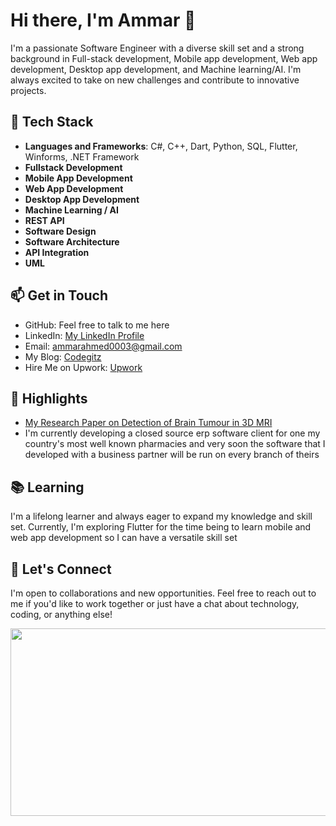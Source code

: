 # Hi there, I'm Ammar 👋

I'm a passionate Software Engineer with a diverse skill set and a strong background in Full-stack development, Mobile app development, Web app development, Desktop app development, and Machine learning/AI. I'm always excited to take on new challenges and contribute to innovative projects.

## 🔧 Tech Stack

- **Languages and Frameworks**: C#, C++, Dart, Python, SQL, Flutter, Winforms, .NET Framework
- **Fullstack Development**
- **Mobile App Development**
- **Web App Development**
- **Desktop App Development**
- **Machine Learning / AI**
- **REST API**
- **Software Design**
- **Software Architecture**
- **API Integration**
- **UML**

## 📫 Get in Touch

- GitHub: Feel free to talk to me here
- LinkedIn: [My LinkedIn Profile](https://www.linkedin.com/in/ammar-ahmed-17635b1b7/)
- Email: ammarahmed0003@gmail.com
- My Blog: [Codegitz](https://codegitz.com/)
- Hire Me on Upwork: [Upwork](https://www.upwork.com/freelancers/~016067f6d571cb3d42)

## 🌟 Highlights

- [My Research Paper on Detection of Brain Tumour in 3D MRI](https://ieeexplore.ieee.org/abstract/document/9989020/metrics#metrics)
- I'm currently developing a closed source erp software client for one my country's most well known pharmacies and very soon the software that I developed with a business partner will be run on every branch of theirs

## 📚 Learning

I'm a lifelong learner and always eager to expand my knowledge and skill set. Currently, I'm exploring Flutter for the time being to learn mobile and web app development so I can have a versatile skill set

## 💬 Let's Connect

I'm open to collaborations and new opportunities. Feel free to reach out to me if you'd like to work together or just have a chat about technology, coding, or anything else!

<a href="https://github.com/devxb/gitanimals">
<img
  src="https://render.gitanimals.org/farms/ammar629"
  width="600"
  height="300"
/>
</a>
